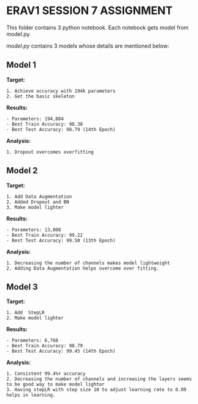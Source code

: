 # ERAV1 SESSION 7 ASSIGNMENT

This folder contains 3 python notebook. Each notebook gets model from model.py.

*model.py* contains 3 models whose details are mentioned below:

## Model 1

**Target:** 
```
1. Achieve accuracy with 194k parameters 
2. Get the basic skeleton
```

**Results:**
```
- Parameters: 194,884
- Best Train Accuracy: 98.38
- Best Test Accuracy: 98.79 (14th Epoch)
```
**Analysis:**
```
1. Dropout overcomes overfitting
```


## Model 2

**Target:** 
```
1. Add Data Augmentation
2. Added Dropout and BN
3. Make model lighter
```

**Results:**
```
- Parameters: 13,808
- Best Train Accuracy: 99.22
- Best Test Accuracy: 99.50 (13th Epoch)
```
**Analysis:**
```
1. Decreasing the number of channels makes model lightweight
2. Adding Data Augmentation helps overcome over fitting.
```

## Model 3

**Target:**
```
1. Add  StepLR
2. Make model lighter
```

**Results:**
```
- Parameters: 6,768
- Best Train Accuracy: 98.79
- Best Test Accuracy: 99.45 (14th Epoch)
```
**Analysis:**
```
1. Consistent 99.4%+ accuracy
2. Decreasing the number of channels and increasing the layers seems to be good way to make model lighter
3. Having stepLR with step size 10 to adjust learning rate to 0.09 helps in learning.
```

